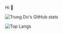 Hi 🥳

![Trung Do's GitHub stats](https://github-readme-stats.vercel.app/api?username=dothanhtrung&show_icons=true&count_private=true)

![Top Langs](https://github-readme-stats.vercel.app/api/top-langs/?username=dothanhtrung&layout=compact)
